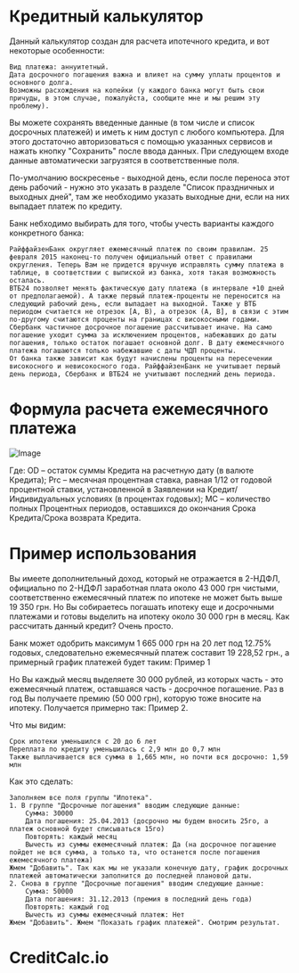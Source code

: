 # Кредитный калькулятор

Данный калькулятор создан для расчета ипотечного кредита, и вот некоторые особенности:

    Вид платежа: аннуитетный.
    Дата досрочного погашения важна и влияет на сумму уплаты процентов и основного долга.
    Возможны расхождения на копейки (у каждого банка могут быть свои причуды, в этом случае, пожалуйста, сообщите мне и мы решим эту проблему).

Вы можете сохранять введенные данные (в том числе и список досрочных платежей) и иметь к ним доступ с любого компьютера. Для этого достаточно авторизоваться с помощью указанных сервисов и нажать кнопку "Сохранить" после ввода данных. При следующем входе данные автоматически загрузятся в соответственные поля.

По-умолчанию воскресенье - выходной день, если после переноса этот день рабочий - нужно это указать в разделе "Список праздничных и выходных дней", там же необходимо указать выходные дни, если на них выпадает платеж по кредиту.

Банк небходимо выбирать для того, чтобы учесть варианты каждого конкретного банка:

    РайффайзенБанк округляет ежемесячный платеж по своим правилам. 25 февраля 2015 наконец-то получен официальный ответ с правилами округления. Теперь Вам не придется вручную исправлять сумму платежа в таблице, в соответствии с выпиской из банка, хотя такая возможность осталась.
    ВТБ24 позволяет менять фактическую дату платежа (в интервале +10 дней от предполагаемой). А также первый платеж-проценты не переносится на следующий рабочий день, если выпадает на выходной. Также у ВТБ периодом считается не отрезок [A, B), а отрезок (A, B], в связи с этим по-другому считаются проценты на границах с високосными годами.
    Сбербанк частичное досрочное погашение рассчитывает иначе. На само погашение уходит сумма за исключением процентов, набежавших до даты погашения, только остаток погашает основной долг. В дату ежемесячного платежа погашаются только набежавшие с даты ЧДП проценты.
    От банка также зависит как будут начислены проценты на пересечении високосного и невисокосного года. РайффайзенБанк не учитывает первый день периода, Сбербанк и ВТБ24 не учитывают последний день периода.

# Формула расчета ежемесячного платежа

![Image](http://www.usbo.info/uploads/mortgage/MP.gif)

Где: OD – остаток суммы Кредита на расчетную дату (в валюте Кредита); Prc – месячная процентная ставка, равная 1/12 от годовой процентной ставки, установленной в Заявлении на Кредит/Индивидуальных условиях (в процентах годовых); MC – количество полных Процентных периодов, оставшихся до окончания Срока Кредита/Срока возврата Кредита.


# Пример использования 

Вы имеете дополнительный доход, который не отражается в 2-НДФЛ, официально по 2-НДФЛ заработная плата около 43 000 грн чистыми, соответственно ежемесячный платеж по ипотеке не может быть выше 19 350 грн. Но Вы собираетесь погашать ипотеку еще и досрочными платежами и готовы выделить на ипотеку около 30 000 грн в месяц. Как рассчитать данный кредит? Очень просто.

Банк может одобрить максимум 1 665 000 грн на 20 лет под 12.75% годовых, следовательно ежемесячный платеж составит 19 228,52 грн., а примерный график платежей будет таким: Пример 1

Но Вы каждый месяц выделяете 30 000 рублей, из которых часть - это ежемесячный платеж, оставшаяся часть - досрочное погашение. Раз в год Вы получаете премию (50 000 грн), которую тоже вносите на ипотеку. Получается примерно так: Пример 2.

Что мы видим:

    Срок ипотеки уменьшился с 20 до 6 лет
    Переплата по кредиту уменьшилась с 2,9 млн до 0,7 млн
    Также выплачивается вся сумма в 1,665 млн, но почти вся досрочно: 1,59 млн

Как это сделать:

    Заполняем все поля группы "Ипотека".
    1. В группе "Досрочные погашения" вводим следующие данные:
        Сумма: 30000
        Дата погашения: 25.04.2013 (досрочно мы будем вносить 25го, а платеж основной будет списываться 15го)
        Повторять: каждый месяц
        Вычесть из суммы ежемесячный платеж: Да (на досрочное погашение пойдет не вся сумма, а только та, что останется после погашения ежемесячного платежа)
    Жмем "Добавить". Так как мы не указали конечную дату, график досрочных платежей автоматически заполнится до последней плановой даты.
    2. Снова в группе "Досрочные погашения" вводим следующие данные:
        Сумма: 50000
        Дата погашения: 31.12.2013 (премия в последний день года)
        Повторять: каждый год
        Вычесть из суммы ежемесячный платеж: Нет
    Жмем "Добавить". Жмем "Показать график платежей". Смотрим результат.
# CreditCalc.io
